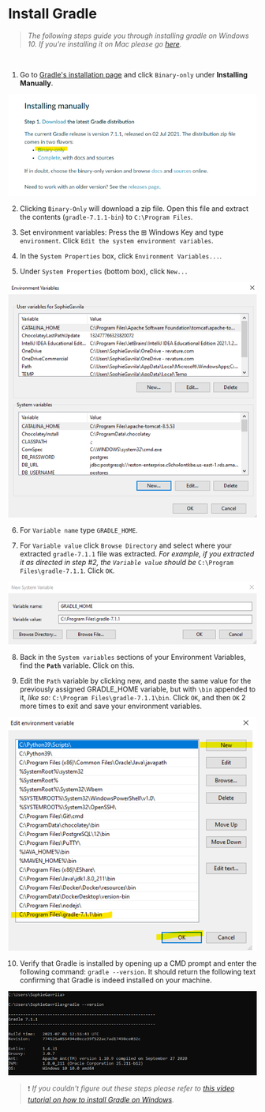 # Install Gradle
> *The following steps guide you through installing gradle on Windows 10.  If you're installing it on Mac please go [here](https://kodejava.org/how-do-i-install-gradle-in-os-x/).*

<br>

1. Go to [Gradle's installation page]() and click `Binary-only` under **Installing Manually**.

<img src="./images/gradle-install.png">

2. Clicking `Binary-Only` will download a zip file.  Open this file and extract the contents (`gradle-7.1.1-bin`) to `C:\Program Files`.

3. Set environment variables: Press the ⊞ Windows Key and type `environment`.  Click `Edit the system environment variables`.

4. In the `System Properties` box, click `Environment Variables...`.

5. Under `System Properties` (bottom box), click `New...`

<img src="./images/env-var.png">

6. For `Variable name` type `GRADLE_HOME`.  

7. For `Variable value` click `Browse Directory` and select where your extracted `gradle-7.1.1` file was extracted.  *For example, if you extracted it as directed in step #2, the `Variable value` should be* `C:\Program Files\gradle-7.1.1`. Click `OK`.

<img src="./images/gradle-var.png">

8. Back in the `System variables` sections of your Environment Variables, find the **`Path`** variable. Click on this.

9. Edit the `Path` variable by clicking new, and paste the same value for the previously assigned GRADLE_HOME variable, but with `\bin` appended to it, *like so*: `C:\Program Files\gradle-7.1.1\bin`.  Click `OK`, and then `OK` 2 more times to exit and save your environment variables.

<img src="./images/final-var.png">

10. Verify that Gradle is installed by opening up a CMD prompt and enter the following command: `gradle --version`. It should return the following text confirming that Gradle is indeed installed on your machine.

<img src="./images/g-cmd.png">

<br>

> :exclamation: *If you couldn't figure out these steps please refer to [this video tutorial on how to install Gradle on Windows](https://www.youtube.com/watch?v=h6Figshq6_I)*.

<br>
